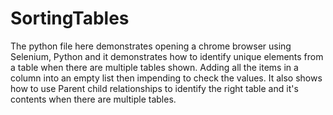 # SortingTables

The python file here demonstrates opening a chrome browser using Selenium, Python and it demonstrates how to identify unique elements from a table when there are multiple tables shown. Adding all the items in a column into an empty list then impending to check the values. It also shows how to use Parent child relationships to identify the right table and it's contents when there are multiple tables. 